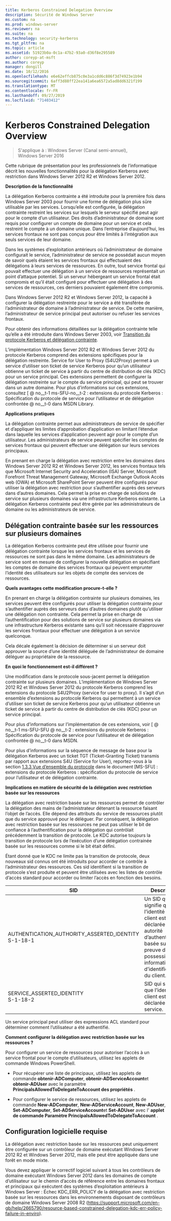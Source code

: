 ```yaml
---
title: Kerberos Constrained Delegation Overview
description: Sécurité de Windows Server
ms.custom: na
ms.prod: windows-server
ms.reviewer: na
ms.suite: na
ms.technology: security-kerberos
ms.tgt_pltfrm: na
ms.topic: article
ms.assetid: 51923b0a-0c1a-47b2-93a0-d36f8e295589
author: coreyp-at-msft
ms.author: coreyp
manager: dongill
ms.date: 10/12/2016
ms.openlocfilehash: e6e62effcb875c0e3a1cdd6c886f3d74923e1b94
ms.sourcegitcommit: 6aff3d88ff22ea141a6ea6572a5ad8dd6321f199
ms.translationtype: MT
ms.contentlocale: fr-FR
ms.lasthandoff: 09/27/2019
ms.locfileid: "71403412"
---
```

# <a name="kerberos-constrained-delegation-overview"></a>Kerberos Constrained Delegation Overview

>S'applique à : Windows Server (Canal semi-annuel), Windows Server 2016

Cette rubrique de présentation pour les professionnels de l’informatique décrit les nouvelles fonctionnalités pour la délégation Kerberos avec restriction dans Windows Server 2012 R2 et Windows Server 2012.

**Description de la fonctionnalité**

La délégation Kerberos contrainte a été introduite pour la première fois dans Windows Server 2003 pour fournir une forme de délégation plus sûre utilisable par les services. Lorsqu’elle est configurée, la délégation contrainte restreint les services sur lesquels le serveur spécifié peut agir pour le compte d’un utilisateur. Des droits d’administrateur de domaine sont requis pour configurer un compte de domaine pour un service et cela restreint le compte à un domaine unique. Dans l’entreprise d’aujourd’hui, les services frontaux ne sont pas conçus pour être limités à l’intégration aux seuls services de leur domaine.

Dans les systèmes d’exploitation antérieurs où l’administrateur de domaine configurait le service, l’administrateur de service ne possédait aucun moyen de savoir quels étaient les services frontaux qui effectuaient des délégations à leurs services de ressources. En outre, tout service frontal qui pouvait effectuer une délégation à un service de ressources représentait un point d’attaque potentiel. Si un serveur hébergeant un service frontal était compromis et qu’il était configuré pour effectuer une délégation à des services de ressources, ces derniers pouvaient également être compromis.

Dans Windows Server 2012 R2 et Windows Server 2012, la capacité à configurer la délégation restreinte pour le service a été transférée de l’administrateur de domaine à l’administrateur de service. De cette manière, l’administrateur de service principal peut autoriser ou refuser les services frontaux.

Pour obtenir des informations détaillées sur la délégation contrainte telle qu’elle a été introduite dans Windows Server 2003, voir [Transition du protocole Kerberos et délégation contrainte](https://technet.microsoft.com/library/cc739587(v=ws.10)).

L’implémentation Windows Server 2012 R2 et Windows Server 2012 du protocole Kerberos comprend des extensions spécifiques pour la délégation restreinte.  Service for User to Proxy (S4U2Proxy) permet à un service d’utiliser son ticket de service Kerberos pour qu’un utilisateur obtienne un ticket de service à partir du centre de distribution de clés (KDC) pour un service principal. Ces extensions permettent de configurer la délégation restreinte sur le compte du service principal, qui peut se trouver dans un autre domaine. Pour plus d’informations sur ces extensions, consultez [ @ no__t-1 ms-SFU-no__t-2 : extensions du protocole Kerberos : Spécification du protocole de service pour l’utilisateur et de délégation confrontée @ no__t-0 dans MSDN Library.

**Applications pratiques**

La délégation contrainte permet aux administrateurs de service de spécifier et d’appliquer les limites d’approbation d’application en limitant l’étendue dans laquelle les services d’application peuvent agir pour le compte d’un utilisateur. Les administrateurs de service peuvent spécifier les comptes de services frontaux qui peuvent effectuer une délégation sur leurs services principaux.

En prenant en charge la délégation avec restriction entre les domaines dans Windows Server 2012 R2 et Windows Server 2012, les services frontaux tels que Microsoft Internet Security and Acceleration (ISA) Server, Microsoft Forefront Threat Management Gateway, Microsoft Exchange Outlook Accès web (OWA) et Microsoft SharePoint Server peuvent être configurés pour utiliser la délégation avec restriction pour s’authentifier auprès des serveurs dans d’autres domaines. Cela permet la prise en charge de solutions de service sur plusieurs domaines via une infrastructure Kerberos existante. La délégation Kerberos contrainte peut être gérée par les administrateurs de domaine ou les administrateurs de service.

## <a name="resource-based-constrained-delegation-across-domains"></a>Délégation contrainte basée sur les ressources sur plusieurs domaines

La délégation Kerberos contrainte peut être utilisée pour fournir une délégation contrainte lorsque les services frontaux et les services de ressources ne sont pas dans le même domaine. Les administrateurs de service sont en mesure de configurer la nouvelle délégation en spécifiant les comptes de domaine des services frontaux qui peuvent emprunter l’identité des utilisateurs sur les objets de compte des services de ressources.

**Quels avantages cette modification procure-t-elle ?**

En prenant en charge la délégation contrainte sur plusieurs domaines, les services peuvent être configurés pour utiliser la délégation contrainte pour s’authentifier auprès des serveurs dans d’autres domaines plutôt qu’utiliser une délégation non contrainte. Cela permet la prise en charge de l’authentification pour des solutions de service sur plusieurs domaines via une infrastructure Kerberos existante sans qu’il soit nécessaire d’approuver les services frontaux pour effectuer une délégation à un service quelconque.

Cela décale également la décision de déterminer si un serveur doit approuver la source d’une identité déléguée de l’administrateur de domaine déléguer au propriétaire de la ressource.

**En quoi le fonctionnement est-il différent ?**

Une modification dans le protocole sous-jacent permet la délégation contrainte sur plusieurs domaines. L’implémentation de Windows Server 2012 R2 et Windows Server 2012 du protocole Kerberos comprend les extensions du protocole S4U2Proxy (service for user to proxy). Il s’agit d’un ensemble d’extensions au protocole Kerberos qui permettent à un service d’utiliser son ticket de service Kerberos pour qu’un utilisateur obtienne un ticket de service à partir du centre de distribution de clés (KDC) pour un service principal.

Pour plus d’informations sur l’implémentation de ces extensions, voir [ @ no__t-1 ms-SFU-SFU @ no__t-2 : extensions du protocole Kerberos : Spécification du protocole de service pour l’utilisateur et de délégation confrontée @ no__t-0 dans MSDN.

Pour plus d’informations sur la séquence de message de base pour la délégation Kerberos avec un ticket TGT (Ticket-Granting Ticket) transmis par rapport aux extensions S4U (Service for User), reportez-vous à la section [1.3.3 Vue d’ensemble du protocole](https://msdn.microsoft.com/library/cc246080(v=prot.10).aspx) dans le document [MS-SFU] : extensions du protocole Kerberos : spécification du protocole de service pour l’utilisateur et de délégation contrainte.

**Implications en matière de sécurité de la délégation avec restriction basée sur les ressources**

La délégation avec restriction basée sur les ressources permet de contrôler la délégation des mains de l’administrateur détenant la ressource faisant l’objet de l’accès. Elle dépend des attributs du service de ressources plutôt que du service approuvé pour le déléguer. Par conséquent, la délégation avec restriction basée sur les ressources ne peut pas utiliser le bit de confiance à l’authentification pour la délégation qui contrôlait précédemment la transition de protocole. Le KDC autorise toujours la transition de protocole lors de l’exécution d’une délégation contrainée basée sur les ressources comme si le bit était défini.

Étant donné que le KDC ne limite pas la transition de protocole, deux nouveaux sid connus ont été introduits pour accorder ce contrôle à l’administrateur des ressources.  Ces sid identifient si la transition de protocole s’est produite et peuvent être utilisées avec les listes de contrôle d’accès standard pour accorder ou limiter l’accès en fonction des besoins.

|SID|Description|
|-------|--------|
|AUTHENTICATION_AUTHORITY_ASSERTED_IDENTITY<br />S-1-18-1|Un SID qui signifie que l’identité du client est déclarée par une autorité d’authentification basée sur la preuve de possession des informations d’identification du client.|
|SERVICE_ASSERTED_IDENTITY<br />S-1-18-2|SID qui signifie que l’identité du client est déclarée par un service.|

Un service principal peut utiliser des expressions ACL standard pour déterminer comment l’utilisateur a été authentifié.

**Comment configurer la délégation avec restriction basée sur les ressources ?**

Pour configurer un service de ressources pour autoriser l’accès à un service frontal pour le compte d’utilisateurs, utilisez les applets de commande Windows PowerShell.

-   Pour récupérer une liste de principaux, utilisez les applets de commande **obtenir-ADComputer**, **obtenir-ADServiceAccount**et **obtenir-ADUser** avec le paramètre **PrincipalsAllowedToDelegateToAccount des propriétés** .

-   Pour configurer le service de ressources, utilisez les applets de commande **New-ADComputer**, **New-ADServiceAccount**, **New-ADUser**, **Set-ADComputer**, **Set-ADServiceAccount**et **Set-ADUser** avec l' **applet de commande Paramètre PrincipalsAllowedToDelegateToAccount** .

## <a name="BKMK_SOFT"></a>Configuration logicielle requise
La délégation avec restriction basée sur les ressources peut uniquement être configurée sur un contrôleur de domaine exécutant Windows Server 2012 R2 et Windows Server 2012, mais elle peut être appliquée dans une forêt en mode mixte.

Vous devez appliquer le correctif logiciel suivant à tous les contrôleurs de domaine exécutant Windows Server 2012 dans les domaines de compte d’utilisateur sur le chemin d’accès de référence entre les domaines frontaux et principaux qui exécutent des systèmes d’exploitation antérieurs à Windows Server :  Échec KDC_ERR_POLICY de la délégation avec restriction basée sur les ressources dans les environnements disposant de contrôleurs de domaine Windows Server 2008 R2 (https://support.microsoft.com/en-gb/help/2665790/resource-based-constrained-delegation-kdc-err-policy-failure-in-enviro).
